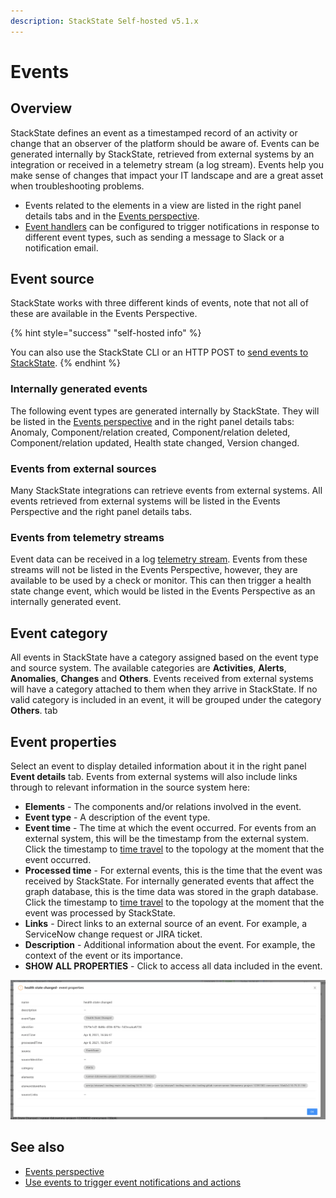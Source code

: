 ```yaml
---
description: StackState Self-hosted v5.1.x 
---
```


# Events

## Overview

StackState defines an event as a timestamped record of an activity or change that an observer of the platform should be aware of. Events can be generated internally by StackState, retrieved from external systems by an integration or received in a telemetry stream (a log stream). Events help you make sense of changes that impact your IT landscape and are a great asset when troubleshooting problems. 

* Events related to the elements in a view are listed in the right panel details tabs and in the [Events perspective](/use/stackstate-ui/perspectives/events_perspective.md). 
* [Event handlers](/use/events/event-notifications.md) can be configured to trigger notifications in response to different event types, such as sending a message to Slack or a notification email.

## Event source

StackState works with three different kinds of events, note that not all of these are available in the Events Perspective.

{% hint style="success" "self-hosted info" %}

You can also use the StackState CLI or an HTTP POST to [send events to StackState](/configure/telemetry/send_telemetry.md#events).
{% endhint %}

### Internally generated events

The following event types are generated internally by StackState. They will be listed in the [Events perspective](/use/stackstate-ui/perspectives/events_perspective.md) and in the right panel details tabs: Anomaly, Component/relation created, Component/relation deleted, Component/relation updated, Health state changed, Version changed.

### Events from external sources

Many StackState integrations can retrieve events from external systems. All events retrieved from external systems will be listed in the Events Perspective and the right panel details tabs.

### Events from telemetry streams

Event data can be received in a log [telemetry stream](/use/metrics/telemetry_streams.md#log-streams). Events from these streams will not be listed in the Events Perspective, however, they are available to be used by a check or monitor. This can then trigger a health state change event, which would be listed in the Events Perspective as an internally generated event.

## Event category

All events in StackState have a category assigned based on the event type and source system. The available categories are **Activities**, **Alerts**, **Anomalies**, **Changes** and **Others**. Events received from external systems will have a category attached to them when they arrive in StackState. If no valid category is included in an event, it will be grouped under the category **Others**.
tab
## Event properties

Select an event to display detailed information about it in the right panel **Event details** tab. Events from external systems will also include links through to relevant information in the source system here:

* **Elements** - The components and/or relations involved in the event.
* **Event type** - A description of the event type.
* **Event time** - The time at which the event occurred. For events from an external system, this will be the timestamp from the external system. Click the timestamp to [time travel](/use/stackstate-ui/perspectives/events_perspective.md#time-travel) to the topology at the moment that the event occurred.
* **Processed time** - For external events, this is the time that the event was received by StackState. For internally generated events that affect the graph database, this is the time data was stored in the graph database. Click the timestamp to [time travel](/use/stackstate-ui/perspectives/events_perspective.md#time-travel) to the topology at the moment that the event was processed by StackState.
* **Links** - Direct links to an external source of an event. For example, a ServiceNow change request or JIRA ticket.
* **Description** - Additional information about the event. For example, the context of the event or its importance.
* **SHOW ALL PROPERTIES** - Click to access all data included in the event.

![Properties of an event](/.gitbook/assets/v51_event-properties.png)

## See also

* [Events perspective](/use/stackstate-ui/perspectives/events_perspective.md)
* [Use events to trigger event notifications and actions](/use/events/manage-event-handlers.md)